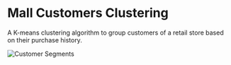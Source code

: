 # Mall Customers Clustering

A K-means clustering algorithm to group customers of a retail store based on their purchase history.


![Customer Segments](assets/customer_segments.png)
